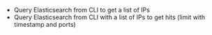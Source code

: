 * Query Elasticsearch from CLI to get a list of IPs
* Query Elasticsearch from CLI with a list of IPs to get hits (limit with timestamp and ports)